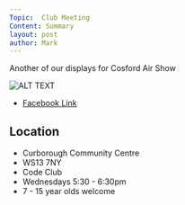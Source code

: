 ```yaml
---
Topic:  Club Meeting
Content: Summary
layout: post
author: Mark
---
```

Another of our displays for Cosford Air Show

![ALT TEXT](https://scontent.fbhx6-1.fna.fbcdn.net/v/t15.5256-10/286291454_550746959957526_3926131700769695421_n.jpg?stp=dst-jpg_p235x350&_nc_cat=104&ccb=1-7&_nc_sid=ad6a45&_nc_ohc=RZL6YE1vQasAX_9i-z-&_nc_ht=scontent.fbhx6-1.fna&edm=AKK4YLsEAAAA&oh=00_AfBeODQpelBs6tfMDDNdTckogyXFFs5z1dzR7e6ZjFeGdQ&oe=652BB1AE)

* [Facebook Link](https://www.facebook.com/1481985248595237/posts/4922951844498543/)

## Location

* Curborough Community Centre
* WS13 7NY
* Code Club
* Wednesdays 5:30 - 6:30pm
* 7 - 15 year olds welcome

